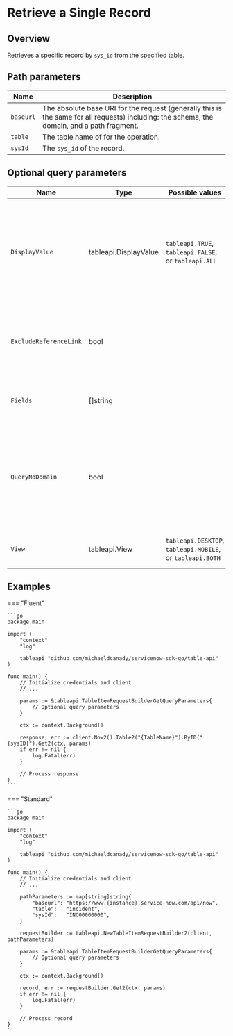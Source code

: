 # Retrieve a Single Record

## Overview

Retrieves a specific record by `sys_id` from the specified table.

## Path parameters

| Name      | Description                                                                                                                                 |
|-----------|---------------------------------------------------------------------------------------------------------------------------------------------|
| `baseurl` | The absolute base URI for the request (generally this is the same for all requests) including: the schema, the domain, and a path fragment. |
| `table`   | The table name of for the operation.                                                                                                        |
| `sysId`   | The `sys_id` of the record.                                                                                                                 |

## Optional query parameters

| Name                   | Type                  | Possible values                                           | Description                                                                                                               |
|------------------------|-----------------------|-----------------------------------------------------------|---------------------------------------------------------------------------------------------------------------------------|
| `DisplayValue`         | tableapi.DisplayValue | `tableapi.TRUE`, `tableapi.FALSE`, or `tableapi.ALL`      | Determines the type of data returned, either the actual values from the database or the display values of the fields.     |
| `ExcludeReferenceLink` | bool                  |                                                           | Flag that indicates whether to exclude Table API links for reference fields.                                              |
| `Fields`               | []string              |                                                           | List of fields to include in the response.                                                                                |
| `QueryNoDomain`        | bool                  |                                                           | Flag that indicates whether to restrict the record search to only the domains for which the logged in user is configured. |
| `View`                 | tableapi.View         | `tableapi.DESKTOP`, `tableapi.MOBILE`, or `tableapi.BOTH` | UI view for which to render the data.                                                                                     |

## Examples

=== "Fluent"

    ```go
    package main

    import (
        "context"
        "log"

        tableapi "github.com/michaeldcanady/servicenow-sdk-go/table-api"
    )

    func main() {
        // Initialize credentials and client
        // ...

        params := &tableapi.TableItemRequestBuilderGetQueryParameters{
            // Optional query parameters
        }

        ctx := context.Background()

        response, err := client.Now2().Table2("{TableName}").ByID("{sysID}").Get2(ctx, params)
        if err != nil {
            log.Fatal(err)
        }

        // Process response
    }
    ```

=== "Standard"

    ```go
    package main

    import (
        "context"
        "log"

        tableapi "github.com/michaeldcanady/servicenow-sdk-go/table-api"
    )

    func main() {
        // Initialize credentials and client
        // ...

        pathParameters := map[string]string{
            "baseurl": "https://www.{instance}.service-now.com/api/now",
            "table":   "incident",
            "sysId":   "INC00000000",
        }

        requestBuilder := tableapi.NewTableItemRequestBuilder2(client, pathParameters)

        params := &tableapi.TableItemRequestBuilderGetQueryParameters{
            // Optional query parameters
        }

        ctx := context.Background()

        record, err := requestBuilder.Get2(ctx, params)
        if err != nil {
            log.Fatal(err)
        }

        // Process record
    }
    ```
